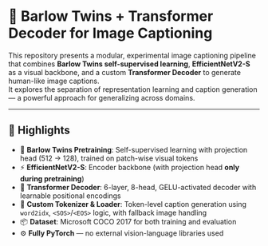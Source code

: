 # 🧠 Barlow Twins + Transformer Decoder for Image Captioning

This repository presents a modular, experimental image captioning pipeline that combines **Barlow Twins self-supervised learning**, **EfficientNetV2-S** as a visual backbone, and a custom **Transformer Decoder** to generate human-like image captions.  
It explores the separation of representation learning and caption generation — a powerful approach for generalizing across domains.

---

## 🚀 Highlights

- 🧬 **Barlow Twins Pretraining**: Self-supervised learning with projection head (512 → 128), trained on patch-wise visual tokens
- ⚡ **EfficientNetV2-S**: Encoder backbone (with projection head **only during pretraining**)
- 🧠 **Transformer Decoder**: 6-layer, 8-head, GELU-activated decoder with learnable positional encodings
- 📝 **Custom Tokenizer & Loader**: Token-level caption generation using `word2idx`, `<SOS>`/`<EOS>` logic, with fallback image handling
- 📦 **Dataset**: Microsoft COCO 2017 for both training and evaluation
- ⚙️ **Fully PyTorch** — no external vision-language libraries used
